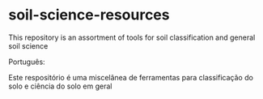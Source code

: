 # soil-science-resources

This repository is an assortment of tools for soil classification and general soil science

Português:

Este respositório é uma miscelânea de ferramentas para classificação do solo e ciência do solo em geral
